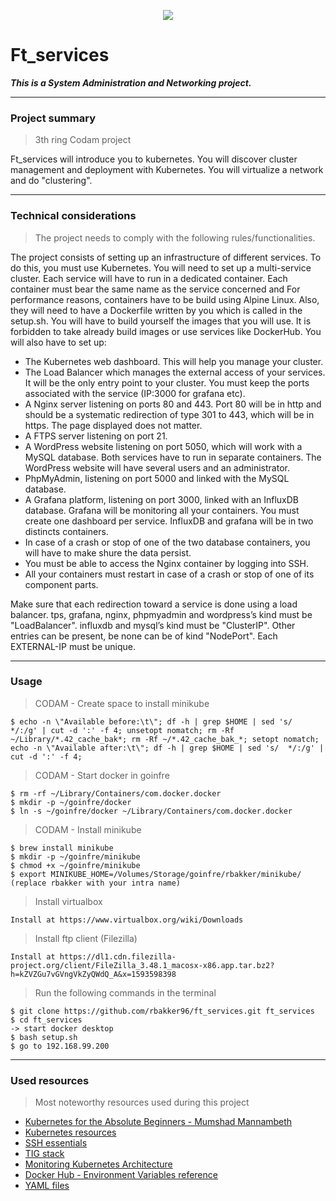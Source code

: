 <p align="center">
  <img src="https://github.com/zenololtan/images/blob/master/codam_logo_small.png">
</p>

# Ft_services 
***This is a System Administration and Networking project.***

---

### Project summary
> 3th ring Codam project

Ft_services will introduce you to kubernetes. You will discover cluster management and deployment with Kubernetes. You will virtualize a network and do "clustering".

---

### Technical considerations
> The project needs to comply with the following rules/functionalities.

The project consists of setting up an infrastructure of different services. To do this, you must use Kubernetes. You will need to set up a multi-service cluster. Each service will have to run in a dedicated container. Each container must bear the same name as the service concerned and For performance reasons, containers have to be build using Alpine Linux. Also, they will need to have a Dockerfile written by you which is called in the setup.sh. You will have to build yourself the images that you will use. It is forbidden to take already build images or use services like DockerHub.
You will also have to set up:
- The Kubernetes web dashboard. This will help you manage your cluster.
- The Load Balancer which manages the external access of your services. It will be the only entry point to your cluster. You must keep the ports associated with the service (IP:3000 for grafana etc).
- A Nginx server listening on ports 80 and 443. Port 80 will be in http and should be a systematic redirection of type 301 to 443, which will be in https. The page displayed does not matter.
- A FTPS server listening on port 21.
- A WordPress website listening on port 5050, which will work with a MySQL database. Both services have to run in separate containers. The WordPress website will have several users and an administrator.
- PhpMyAdmin, listening on port 5000 and linked with the MySQL database.
- A Grafana platform, listening on port 3000, linked with an InfluxDB database. Grafana will be monitoring all your containers. You must create one dashboard per service. InfluxDB and grafana will be in two distincts containers.
- In case of a crash or stop of one of the two database containers, you will have to make shure the data persist.
- You must be able to access the Nginx container by logging into SSH.
- All your containers must restart in case of a crash or stop of one of its component parts.

Make sure that each redirection toward a service is done using a load balancer. tps, grafana, nginx, phpmyadmin and wordpress’s kind must be "LoadBalancer". influxdb and mysql’s kind must be "ClusterIP". Other entries can be present, be none can be of kind "NodePort". Each EXTERNAL-IP must be unique.

---

### Usage

> CODAM - Create space to install minikube 

```shell
$ echo -n \"Available before:\t\"; df -h | grep $HOME | sed 's/  */:/g' | cut -d ':' -f 4; unsetopt nomatch; rm -Rf ~/Library/*.42_cache_bak*; rm -Rf ~/*.42_cache_bak_*; setopt nomatch; echo -n \"Available after:\t\"; df -h | grep $HOME | sed 's/  */:/g' | cut -d ':' -f 4;
```

> CODAM - Start docker in goinfre

```shell
$ rm -rf ~/Library/Containers/com.docker.docker
$ mkdir -p ~/goinfre/docker
$ ln -s ~/goinfre/docker ~/Library/Containers/com.docker.docker
```

> CODAM - Install minikube

```shell
$ brew install minikube
$ mkdir -p ~/goinfre/minikube
$ chmod +x ~/goinfre/minikube
$ export MINIKUBE_HOME=/Volumes/Storage/goinfre/rbakker/minikube/ (replace rbakker with your intra name)
```

> Install virtualbox

```shell
Install at https://www.virtualbox.org/wiki/Downloads
```

> Install ftp client (Filezilla)

```shell
Install at https://dl1.cdn.filezilla-project.org/client/FileZilla_3.48.1_macosx-x86.app.tar.bz2?h=kZVZGu7vGVngVkZyQWdQ_A&x=1593598398
```

> Run the following commands in the terminal

```shell
$ git clone https://github.com/rbakker96/ft_services.git ft_services
$ cd ft_services
-> start docker desktop
$ bash setup.sh
$ go to 192.168.99.200
```

---

### Used resources
> Most noteworthy resources used during this project

- <a href="https://www.udemy.com/course/learn-kubernetes/" target="_blank">Kubernetes for the Absolute Beginners - Mumshad Mannambeth</a>
- <a href="https://kubernetes.io/" target="_blank">Kubernetes resources</a>
- <a href="https://www.digitalocean.com/community/tutorials/ssh-essentials-working-with-ssh-servers-clients-and-keys" target="_blank">SSH essentials</a>
- <a href="https://blog.gojekengineering.com/diy-set-up-telegraf-influxdb-grafana-on-kubernetes-d55e32f8ce48" target="_blank">TIG stack</a>
- <a href="https://dzone.com/articles/monitoring-kubernetes-architecture" target="_blank">Monitoring Kubernetes Architecture</a>
- <a href="https://hub.docker.com/" target="_blank">Docker Hub - Environment Variables reference</a>
- <a href="https://www.mirantis.com/blog/introduction-to-yaml-creating-a-kubernetes-deployment/" target="_blank">YAML files</a>
